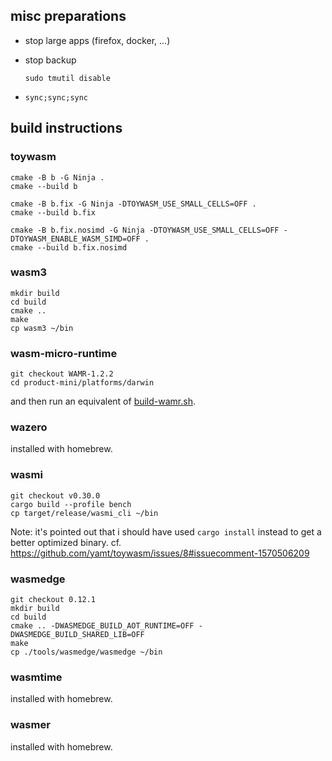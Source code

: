 ## misc preparations

* stop large apps (firefox, docker, ...)

* stop backup

  ```
  sudo tmutil disable
  ```

* `sync;sync;sync`

## build instructions

### toywasm

```
cmake -B b -G Ninja .
cmake --build b

cmake -B b.fix -G Ninja -DTOYWASM_USE_SMALL_CELLS=OFF .
cmake --build b.fix

cmake -B b.fix.nosimd -G Ninja -DTOYWASM_USE_SMALL_CELLS=OFF -DTOYWASM_ENABLE_WASM_SIMD=OFF .
cmake --build b.fix.nosimd
```

### wasm3

```
mkdir build
cd build
cmake ..
make
cp wasm3 ~/bin
```

### wasm-micro-runtime

```
git checkout WAMR-1.2.2
cd product-mini/platforms/darwin
```

and then run an equivalent of [build-wamr.sh](build-wamr.sh).

### wazero

installed with homebrew.

### wasmi

```
git checkout v0.30.0
cargo build --profile bench
cp target/release/wasmi_cli ~/bin
```

Note: it's pointed out that i should have used `cargo install` instead
to get a better optimized binary.
cf. https://github.com/yamt/toywasm/issues/8#issuecomment-1570506209

### wasmedge

```
git checkout 0.12.1
mkdir build
cd build
cmake .. -DWASMEDGE_BUILD_AOT_RUNTIME=OFF -DWASMEDGE_BUILD_SHARED_LIB=OFF
make
cp ./tools/wasmedge/wasmedge ~/bin
```

### wasmtime

installed with homebrew.

### wasmer

installed with homebrew.
